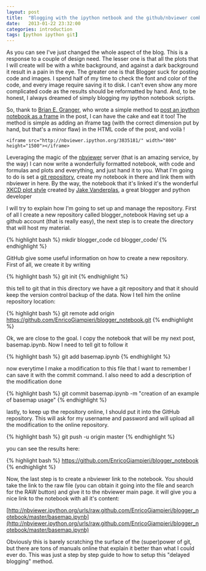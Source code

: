 ```yaml
---
layout: post
title:  "Blogging with the ipython netbook and the github/nbviewer combo"
date:   2013-01-22 23:32:00
categories: introduction
tags: [python ipython git]
--- 
```


As you can see I've just changed the whole aspect of the blog.
This is a response to a couple of design need. The lesser one is that all the plots that I will create will be with a white background, and against a dark background it result in a pain in the eye. The greater one is that Blogger suck for posting code and images. I spend half of my time to check the font and color of the code, and every image require saving it to disk. I can't even show any more complicated code as the results should be reformatted by hand. And, to be honest, I always dreamed of simply blogging my ipython notebook scripts.

So, thank to [Brian E. Granger](http://brianegranger.com/), who wrote a simple method to [post an ipython notebook as a frame](http://brianegranger.com/?p=215) in the post, I can have the cake and eat it too!
The method is simple as adding an iframe tag (with the correct dimension put by hand, but that's a minor flaw) in the HTML code of the post, and voilà !

`<iframe src="http://nbviewer.ipython.org/3835181/" width="800" height="1500"></iframe>`

Leveraging the magic of the [nbviewer](http://nbviewer.ipython.org/) server (that is an amazing service, by the way) I can now write a wonderfully formatted notebook, with code and formulas and plots and everything, and just hand it to you. What I'm going to do is set a [git repository](https://github.com/), create my notebook in there and link them with nbviewer in here. By the way, the notebook that it's linked it's the wonderful [XKCD plot style](http://jakevdp.github.com/blog/2012/10/07/xkcd-style-plots-in-matplotlib/) created by [Jake Vanderplas](http://jakevdp.github.com/), a great blogger and python developer

I will try to explain how I'm going to set up and manage the repository.
First of all I create a new repository called blogger_notebook
Having set up a github account (that is really easy), the next step is to create the directory that will host my material.

{% highlight bash %}
mkdir blogger_code
cd blogger_code/
{% endhighlight %}

GitHub give some useful information on how to create a new repository. First of all, we create it by writing

{% highlight bash %}
git init
{% endhighlight %}

this tell to git that in this directory we have a git repository and that it should keep the version control backup of the data. Now I tell him the online repository location:

{% highlight bash %}
git remote add origin https://github.com/EnricoGiampieri/blogger_notebook.git 
{% endhighlight %}

Ok, we are close to the goal. I copy the notebook that will be my next post, basemap.ipynb. Now I need to tell git to follow it

{% highlight bash %}
git add basemap.ipynb
{% endhighlight %}

now everytime I make a modification to this file that I want to remember I can save it with the commit command. I also need to add a description of the modification done

{% highlight bash %}
git commit basemap.ipynb -m "creation of an example of basemap usage"
{% endhighlight %}

lastly, to keep up the repository online, I should put it into the GitHub repository. This will ask for my username and password and will upload all the modification to the online repository.

{% highlight bash %}
git push -u origin master
{% endhighlight %}

you can see the results here:

{% highlight bash %}
https://github.com/EnricoGiampieri/blogger_notebook
{% endhighlight %}

Now, the last step is to create a nbviewer link to the notebook. You should take the link to the raw file (you can obtain it going into the file and search for the RAW button) and give it to the nbviewer main page. it will give you a nice link to the notebook with all it's content:

[http://nbviewer.ipython.org/urls/raw.github.com/EnricoGiampieri/blogger_notebook/master/basemap.ipynb](http://nbviewer.ipython.org/urls/raw.github.com/EnricoGiampieri/blogger_notebook/master/basemap.ipynb)

Obviously this is barely scratching the surface of the (super)power of git, but there are tons of manuals online that explain it better than what I could ever do. This was just a step by step guide to how to setup this "delayed blogging" method.